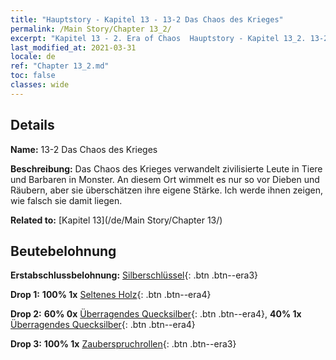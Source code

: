 ```yaml
---
title: "Hauptstory - Kapitel 13 - 13-2 Das Chaos des Krieges"
permalink: /Main Story/Chapter 13_2/
excerpt: "Kapitel 13 - 2. Era of Chaos  Hauptstory - Kapitel 13_2. 13-2 Das Chaos des Krieges"
last_modified_at: 2021-03-31
locale: de
ref: "Chapter 13_2.md"
toc: false
classes: wide
---
```


## Details

 **Name:** 13-2 Das Chaos des Krieges

 **Beschreibung:** Das Chaos des Krieges verwandelt zivilisierte Leute in Tiere und Barbaren in Monster. An diesem Ort wimmelt es nur so vor Dieben und Räubern, aber sie überschätzen ihre eigene Stärke. Ich werde ihnen zeigen, wie falsch sie damit liegen.

 **Related to:** [Kapitel 13](/de/Main Story/Chapter 13/)

## Beutebelohnung

 **Erstabschlussbelohnung:** [Silberschlüssel](/de/Items/con_693/){: .btn .btn--era3}

 **Drop 1:** **100% 1x** [Seltenes Holz](/de/Items/mat_41/){: .btn .btn--era4}

 **Drop 2:** **60% 0x** [Überragendes Quecksilber](/de/Items/mat_35/){: .btn .btn--era4}, **40% 1x** [Überragendes Quecksilber](/de/Items/mat_35/){: .btn .btn--era4}

 **Drop 3:** **100% 1x** [Zauberspruchrollen](/de/Items/con_694/){: .btn .btn--era3}

